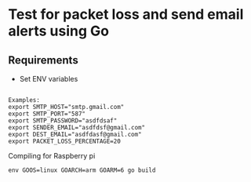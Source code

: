 # Test for packet loss and send email alerts using Go


## Requirements

- Set ENV variables

```

Examples:
export SMTP_HOST="smtp.gmail.com"
export SMTP_PORT="587"
export SMTP_PASSWORD="asdfdsaf"
export SENDER_EMAIL="asdfdsf@gmail.com"
export DEST_EMAIL="asdfdasf@gmail.com"
export PACKET_LOSS_PERCENTAGE=20
```

Compiling for Raspberry pi

```
env GOOS=linux GOARCH=arm GOARM=6 go build
```
